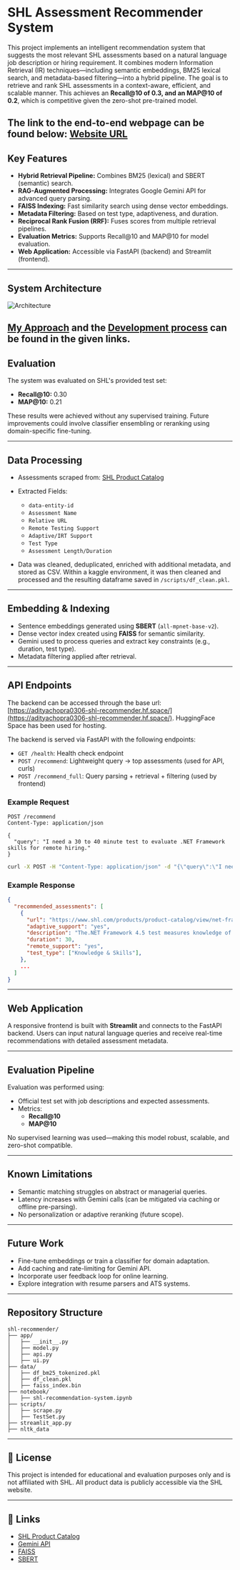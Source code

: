# SHL Assessment Recommender System

This project implements an intelligent recommendation system that suggests the most relevant SHL assessments based on a natural language job description or hiring requirement. It combines modern Information Retrieval (IR) techniques—including semantic embeddings, BM25 lexical search, and metadata-based filtering—into a hybrid pipeline. The goal is to retrieve and rank SHL assessments in a context-aware, efficient, and scalable manner.
This achieves an **Recall@10 of 0.3, and an MAP@10 of 0.2**, which is competitive given the zero-shot pre-trained model.

The link to the end-to-end webpage can be found below:
[Website URL](https://assessment-recommender-shl.streamlit.app/)
---

## Key Features

- **Hybrid Retrieval Pipeline:** Combines BM25 (lexical) and SBERT (semantic) search.
- **RAG-Augmented Processing:** Integrates Google Gemini API for advanced query parsing.
- **FAISS Indexing:** Fast similarity search using dense vector embeddings.
- **Metadata Filtering:** Based on test type, adaptiveness, and duration.
- **Reciprocal Rank Fusion (RRF):** Fuses scores from multiple retrieval pipelines.
- **Evaluation Metrics:** Supports Recall@10 and MAP@10 for model evaluation.
- **Web Application:** Accessible via FastAPI (backend) and Streamlit (frontend).

---

## System Architecture

![Architecture](graph.png)

[My Approach](notebook/Approach.md) and the [Development process](notebook/shl-recommendation-system.ipynb) can be found in the given links.
---

## Evaluation

The system was evaluated on SHL's provided test set:

- **Recall@10:** 0.30
- **MAP@10:** 0.21

These results were achieved without any supervised training. Future improvements could involve classifier ensembling or reranking using domain-specific fine-tuning.

---

## Data Processing

- Assessments scraped from: [SHL Product Catalog](https://www.shl.com/solutions/products/product-catalog/)
- Extracted Fields:
  - `data-entity-id`
  - `Assessment Name`
  - `Relative URL`
  - `Remote Testing Support`
  - `Adaptive/IRT Support`
  - `Test Type`
  - `Assessment Length/Duration`

- Data was cleaned, deduplicated, enriched with additional metadata, and stored as CSV. Within a kaggle environment, it was then cleaned and processed and the resulting dataframe saved in `/scripts/df_clean.pkl`.

---

## Embedding & Indexing

- Sentence embeddings generated using **SBERT** (`all-mpnet-base-v2`).
- Dense vector index created using **FAISS** for semantic similarity.
- Gemini used to process queries and extract key constraints (e.g., duration, test type).
- Metadata filtering applied after retrieval.

---

## API Endpoints

The backend can be accessed through the base url: [https://adityachopra0306-shl-recommender.hf.space/](https://adityachopra0306-shl-recommender.hf.space/). HuggingFace Space has been used for hosting.

The backend is served via FastAPI with the following endpoints:

- `GET /health`: Health check endpoint
- `POST /recommend`: Lightweight query → top assessments (used for API, curls)
- `POST /recommend_full`: Query parsing + retrieval + filtering (used by frontend)

### Example Request

```http
POST /recommend
Content-Type: application/json

{
  "query": "I need a 30 to 40 minute test to evaluate .NET Framework skills for remote hiring."
}
```

```cmd
curl -X POST -H "Content-Type: application/json" -d "{\"query\":\"I need a 30 to 40 minute test to evaluate .NET Framework skills for remote hiring.\"}" https://adityachopra0306-shl-recommender.hf.space/recommend
```

### Example Response

```json
{
  "recommended_assessments": [
    {
      "url": "https://www.shl.com/products/product-catalog/view/net-framework-4-5/",
      "adaptive_support": "yes",
      "description": "The.NET Framework 4.5 test measures knowledge of .NET environment. Designed for experienced users, this test covers the following topics: Application Development, Application Foundation, Data Modeling, Deployment, Diagnostics, Performance, Portability, and Security.",
      "duration": 30,
      "remote_support": "yes",
      "test_type": ["Knowledge & Skills"],
    },
    ...
  ]
}
```

---

## Web Application

A responsive frontend is built with **Streamlit** and connects to the FastAPI backend. Users can input natural language queries and receive real-time recommendations with detailed assessment metadata.

---

## Evaluation Pipeline

Evaluation was performed using:

- Official test set with job descriptions and expected assessments.
- Metrics:
  - **Recall@10**
  - **MAP@10**

No supervised learning was used—making this model robust, scalable, and zero-shot compatible.

---

## Known Limitations

- Semantic matching struggles on abstract or managerial queries.
- Latency increases with Gemini calls (can be mitigated via caching or offline pre-parsing).
- No personalization or adaptive reranking (future scope).

---

## Future Work

- Fine-tune embeddings or train a classifier for domain adaptation.
- Add caching and rate-limiting for Gemini API.
- Incorporate user feedback loop for online learning.
- Explore integration with resume parsers and ATS systems.

---

## Repository Structure

```
shl-recommender/
├── app/
│   ├── __init__.py
│   ├── model.py
│   ├── api.py
│   ├── ui.py
├── data/
│   ├── df_bm25_tokenized.pkl
│   ├── df_clean.pkl
│   ├── faiss_index.bin
├── notebook/
│   ├── shl-recommendation-system.ipynb
├── scripts/
│   ├── scrape.py
│   ├── TestSet.py
├── streamlit_app.py
├── nltk_data
```

---

## 📎 License

This project is intended for educational and evaluation purposes only and is not affiliated with SHL. All product data is publicly accessible via the SHL website.

---

## 🔗 Links

- [SHL Product Catalog](https://www.shl.com/solutions/products/product-catalog/)
- [Gemini API](https://ai.google.dev/)
- [FAISS](https://github.com/facebookresearch/faiss)
- [SBERT](https://www.sbert.net/)
